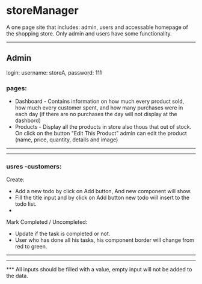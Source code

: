 # storeManager
A one page site that includes: admin, users and accessable homepage of the shopping store.
Only admin and users have some functionality.
___
## Admin
login: username: storeA, password: 111

### pages:
- Dashboard - Contains information on how much every product sold, how much every customer spent,
and  how many purchases were in each day (if there are no purchases the day will not display at the dashbord) 
- Products - Display all the products in store also thous that out of stock.
On click on the button "Edit This Product" admin can edit the product (name, price, quantity, details and image)  
___

 ___
### usres -customers: 
Create:
   - Add a new todo by click on Add button, And new component will show.
   - Fill the title input and by click on Add button new todo will insert to the todo list.
   - 
Mark Completed / Uncompleted:
  - Update if the task is completed or not.
  - User who has done all his tasks, his component border will change from red to green.
 ___

 ___

***  All inputs should be filled with a value, empty input will not be added to the data.
